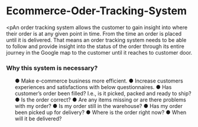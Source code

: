 # Ecommerce-Oder-Tracking-System
<pAn order tracking system allows the customer to gain insight into where their order is
at any given point in time. From the time an order is placed until it is delivered. That
means an order tracking system needs to be able to follow and provide insight into
the status of the order through its entire journey in the Google map to the customer
until it reaches to customer door.</p>
<h3>Why this system is necessary?</h3>
<ul>
● Make e-commerce business more efficient.
● Increase customers experiences and satisfactions with below questionnaires.
● Has customer’s order been filled? I.e., is it picked, packed and ready to ship?
● Is the order correct?
● Are any items missing or are there problems with my order?
● Is my order still in the warehouse?
● Has my order been picked up for delivery?
● Where is the order right now?
● When will it be delivered?
</ul>
